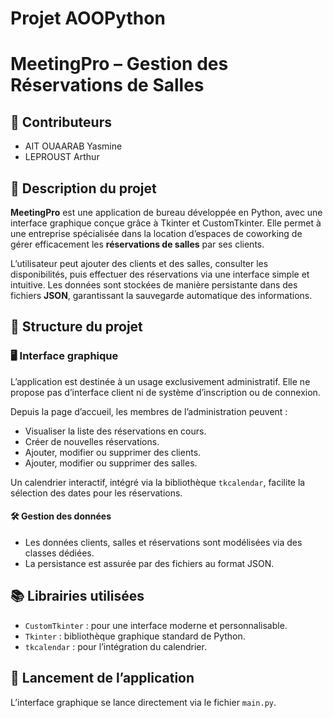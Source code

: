 # Projet AOOPython

# MeetingPro – Gestion des Réservations de Salles

## 👥 Contributeurs

- AIT OUAARAB Yasmine
- LEPROUST Arthur

## 📝 Description du projet

**MeetingPro** est une application de bureau développée en Python, avec une interface graphique conçue grâce à Tkinter et CustomTkinter. Elle permet à une entreprise spécialisée dans la location d’espaces de coworking de gérer efficacement les **réservations de salles** par ses clients.

L’utilisateur peut ajouter des clients et des salles, consulter les disponibilités, puis effectuer des réservations via une interface simple et intuitive. Les données sont stockées de manière persistante dans des fichiers **JSON**, garantissant la sauvegarde automatique des informations.

## 📁 Structure du projet

### 🖥️ Interface graphique

L’application est destinée à un usage exclusivement administratif. Elle ne propose pas d’interface client ni de système d’inscription ou de connexion.

Depuis la page d’accueil, les membres de l’administration peuvent :

- Visualiser la liste des réservations en cours.
- Créer de nouvelles réservations.
- Ajouter, modifier ou supprimer des clients.
- Ajouter, modifier ou supprimer des salles.

Un calendrier interactif, intégré via la bibliothèque `tkcalendar`, facilite la sélection des dates pour les réservations.

#### 🛠️ Gestion des données

- Les données clients, salles et réservations sont modélisées via des classes dédiées.
- La persistance est assurée par des fichiers au format JSON.

## 📚 Librairies utilisées

- `CustomTkinter` : pour une interface moderne et personnalisable.
- `Tkinter` : bibliothèque graphique standard de Python.
- `tkcalendar` : pour l’intégration du calendrier.

## 🚀 Lancement de l’application

L’interface graphique se lance directement via le fichier `main.py`.
